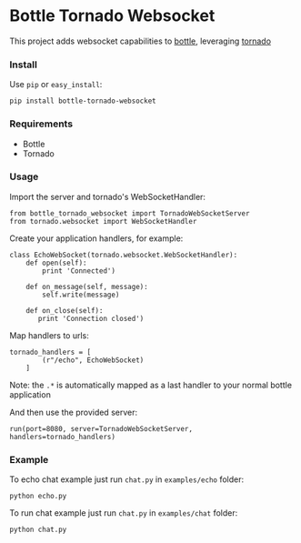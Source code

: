 Bottle Tornado Websocket
========================

This project adds websocket capabilities to [bottle](http://bottlepy.org), leveraging [tornado](http://www.tornadoweb.org/)

### Install
Use `pip` or `easy_install`:

    pip install bottle-tornado-websocket

### Requirements

* Bottle
* Tornado

### Usage
Import the server and tornado's WebSocketHandler:

    from bottle_tornado_websocket import TornadoWebSocketServer
    from tornado.websocket import WebSocketHandler

Create your application handlers, for example:

    class EchoWebSocket(tornado.websocket.WebSocketHandler):
        def open(self):
            print 'Connected')

        def on_message(self, message):
            self.write(message)

        def on_close(self):
           print 'Connection closed')

Map handlers to urls:

    tornado_handlers = [
            (r"/echo", EchoWebSocket)
        ]

Note: the `.*` is automatically mapped as a last handler to your normal bottle application

And then use the provided server:

    run(port=8080, server=TornadoWebSocketServer, handlers=tornado_handlers)

### Example
To echo chat example just run `chat.py` in `examples/echo` folder:

    python echo.py

To run chat example just run `chat.py` in `examples/chat` folder:

    python chat.py
